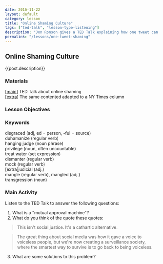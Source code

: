 ```yaml
---
date: 2016-11-22
layout: default 
category: lesson
title: "Online Shaming Culture"
tags: ["ted-talk", "lesson-type-listening"]
description: "Jon Ronson gives a TED Talk explaining how one tweet can ruin your life and online shaming"
permalink: "/lessons/one-tweet-shaming"
---
```

## Online Shaming Culture 

{{post.description}}

### Materials 

[<a href="https://www.ted.com/talks/jon_ronson_what_happens_when_online_shaming_spirals_out_of_control" target="_blank">main</a>] TED Talk about online shaming  
[<a href="http://www.nytimes.com/2015/02/15/magazine/how-one-stupid-tweet-ruined-justine-saccos-life.html" target="_blank">extra</a>] The same contented adapted to a NY Times column  

### Lesson Objectives 


### Keywords  

disgraced (adj, ed = person, -ful = source)  
duhamanize (regular verb)  
hanging judge (noun phrase)  
privilege (noun, often uncountable)  
treat water (set expression)  
dismanter (regular verb)  
mock (regular verb)  
[extra]judicial (adj.)  
mangle (regular verb), mangled (adj.)  
transgression (noun)  

### Main Activity 
Listen to the TED Talk to answer the following questions: 

1. What is a "mutual approval machine"? 
2. What do you think of the quote these quotes: 

<blockquote>This isn't social justice. It's a cathartic alternative.</blockquote>

<blockquote>The great thing about social media was how it gave a voice to voiceless people, but we're now creating a surveillance society, where the smartest way to survive is to go back to being voiceless.</blockquote>

3. What are some solutions to this problem? 